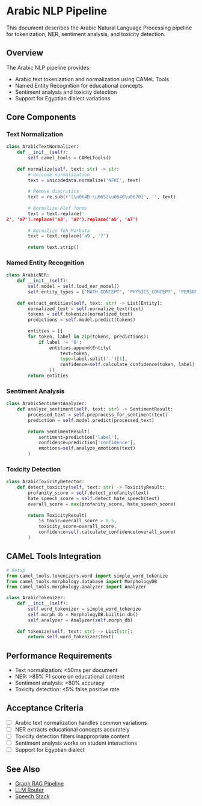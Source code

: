 # Arabic NLP Pipeline

This document describes the Arabic Natural Language Processing pipeline for tokenization, NER, sentiment analysis, and toxicity detection.

## Overview

The Arabic NLP pipeline provides:
- Arabic text tokenization and normalization using CAMeL Tools
- Named Entity Recognition for educational concepts
- Sentiment analysis and toxicity detection
- Support for Egyptian dialect variations

## Core Components

### Text Normalization

```python
class ArabicTextNormalizer:
    def __init__(self):
        self.camel_tools = CAMeLTools()
    
    def normalize(self, text: str) -> str:
        # Unicode normalization
        text = unicodedata.normalize('NFKC', text)
        
        # Remove diacritics
        text = re.sub(r'[\u064B-\u0652\u0640\u0670]', '', text)
        
        # Normalize Alef forms
        text = text.replace('
2', ' a7').replace(' a3', ' a7').replace(' a5', ' a7')
        
        # Normalize Teh Marbuta
        text = text.replace(' a9', ' 7')
        
        return text.strip()
```

### Named Entity Recognition

```python
class ArabicNER:
    def __init__(self):
        self.model = self.load_ner_model()
        self.entity_types = ['MATH_CONCEPT', 'PHYSICS_CONCEPT', 'PERSON', 'LOCATION']
    
    def extract_entities(self, text: str) -> List[Entity]:
        normalized_text = self.normalize_text(text)
        tokens = self.tokenize(normalized_text)
        predictions = self.model.predict(tokens)
        
        entities = []
        for token, label in zip(tokens, predictions):
            if label != 'O':
                entities.append(Entity(
                    text=token,
                    type=label.split('-')[1],
                    confidence=self.calculate_confidence(token, label)
                ))
        return entities
```

### Sentiment Analysis

```python
class ArabicSentimentAnalyzer:
    def analyze_sentiment(self, text: str) -> SentimentResult:
        processed_text = self.preprocess_for_sentiment(text)
        prediction = self.model.predict(processed_text)
        
        return SentimentResult(
            sentiment=prediction['label'],
            confidence=prediction['confidence'],
            emotions=self.analyze_emotions(text)
        )
```

### Toxicity Detection

```python
class ArabicToxicityDetector:
    def detect_toxicity(self, text: str) -> ToxicityResult:
        profanity_score = self.detect_profanity(text)
        hate_speech_score = self.detect_hate_speech(text)
        overall_score = max(profanity_score, hate_speech_score)
        
        return ToxicityResult(
            is_toxic=overall_score > 0.5,
            toxicity_score=overall_score,
            confidence=self.calculate_confidence(overall_score)
        )
```

## CAMeL Tools Integration

```python
# Setup
from camel_tools.tokenizers.word import simple_word_tokenize
from camel_tools.morphology.database import MorphologyDB
from camel_tools.morphology.analyzer import Analyzer

class ArabicTokenizer:
    def __init__(self):
        self.word_tokenizer = simple_word_tokenize
        self.morph_db = MorphologyDB.builtin_db()
        self.analyzer = Analyzer(self.morph_db)
    
    def tokenize(self, text: str) -> List[str]:
        return self.word_tokenizer(text)
```

## Performance Requirements

- Text normalization: <50ms per document
- NER: >85% F1 score on educational content
- Sentiment analysis: >80% accuracy
- Toxicity detection: <5% false positive rate

## Acceptance Criteria

- [ ] Arabic text normalization handles common variations
- [ ] NER extracts educational concepts accurately
- [ ] Toxicity detection filters inappropriate content
- [ ] Sentiment analysis works on student interactions
- [ ] Support for Egyptian dialect

## See Also
- [Graph RAG Pipeline](GRAPH_RAG.md)
- [LLM Router](LLM_ROUTER.md)
- [Speech Stack](SPEECH_STACK.md)

